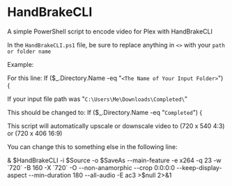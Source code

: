 # HandBrakeCLI
A simple PowerShell script to encode video for Plex with HandBrakeCLI

In the `HandBrakeCLI.ps1` file, be sure to replace anything in `<>` with your `path or folder name`

Example:

For this line: If ($_.Directory.Name -eq "`<The Name of Your Input Folder>`") {

If your input file path was "`C:\Users\Me\Downloads\Completed\`"

This should be changed to: If ($_.Directory.Name -eq "`Completed`") {

This script will automatically upscale or downscale video to (720 x 540 4:3) or (720 x 406 16:9)

You can change this to something else in the following line:

& $HandBrakeCLI -i $Source -o $SaveAs --main-feature -e x264 -q 23 -w `720` -B 160 -X `720` -O --non-anamorphic --crop 0:0:0:0 --keep-display-aspect --min-duration 180 --all-audio -E ac3 >$null 2>&1
